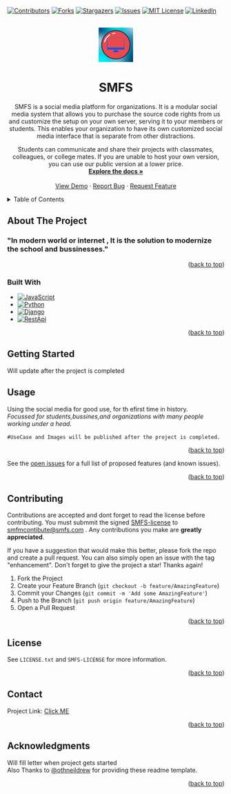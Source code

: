 <a name="readme-top"></a>
[![Contributors][contributors-shield]][contributors-url]
[![Forks][forks-shield]][forks-url]
[![Stargazers][stars-shield]][stars-url]
[![Issues][issues-shield]][issues-url]
[![MIT License][license-shield]][license-url]
[![LinkedIn][linkedin-shield]][linkedin-url]


<br />
<div align="center">
  <a href="https://github.com/leyuskckiran1510/SMFS">
    <img src="ExtensionFireFox/icon.png" alt="Logo" width="80" height="80">
  </a>

  <h1 align="center">SMFS</h1>

  <p align="center">
   SMFS is a social media platform for organizations. It is a modular social media system that allows you to purchase the source code rights from us and customize the setup on your own server, serving it to your members or students. This enables your organization to have its own customized social media interface that is separate from other distractions.

Students can communicate and share their projects with classmates, colleagues, or college mates. If you are unable to host your own version, you can use our public version at a lower price.
    <br />
    <a href="https://github.com/leyuskckiran1510/SMFS"><strong>Explore the docs »</strong></a>
    <br />
    <br />
    <a href="https://youtu.be/unknown">View Demo</a>
    ·
    <a href="https://github.com/leyuskckiran1510/SMFS/issues">Report Bug</a>
    ·
    <a href="https://github.com/leyuskckiran1510/SMFS/issues">Request Feature</a>
  </p>
</div>



<!-- TABLE OF CONTENTS -->
<details>
  <summary>Table of Contents</summary>
  <ol>
    <li>
      <a href="#about-the-project">About The Project</a>
      <ul>
        <li><a href="#built-with">Built With</a></li>
      </ul>
    </li>
    <li><a href="#usage">Usage</a></li>
    <li><a href="#roadmap">Roadmap</a></li>
    <li><a href="#contributing">Contributing</a></li>
    <li><a href="#license">License</a></li>
    <li><a href="#contact">Contact</a></li>
    <li><a href="#acknowledgments">Acknowledgments</a></li>
  </ol>
</details>



<!-- ABOUT THE PROJECT -->
## About The Project

<!--[![Product Name Screen Shot][product-screenshot]](https://github.com/leyuskc/SMFS)-->

### "In modern world or internet , It is the solution to modernize the school and bussinesses."

<p align="right">(<a href="#readme-top">back to top</a>)</p>



### Built With

* [![JavaScript][javascript]][javascriptorg]
* [![Python][python]][pythonorg]
* [![Django][django]][djangoorg]
* [![RestApi][restapi]][restapiorg]



<p align="right">(<a href="#readme-top">back to top</a>)</p>



<!-- GETTING STARTED -->
## Getting Started

Will update after the project is completed
<!-- 
### Prerequisites

You must obviously have a internet-browsers like `chrome`,`firefox`,`brave` ,`opera` etc...
### Installation

_Now the packages installation and file setup part.Follow the step below and you should be goto go._


1. Clone the repo
   ```sh
   git clone https://github.com/leyuskckiran1510/SMFS.git
   cd ./SMFS
   ```
   I assume you are in the code folder after this till to very end.
2. Now Install the Extension To Your Browser.
    <br>a) If You have `Chromium based browsers` like<br> 
    ```
    Google Chrome
    Microsoft Edge
    Brave
    Opera
    Vivaldi
    Epic Privacy Browser
    SRWare Iron
    Blisk
    Comodo Dragon
    Yandex Browser 
    ```
    a.1)Follow these steps
    ```
    Open Up Your Browser.
    Open up any of these link according to your browser name.

            Google Chrome/Brave:    chrome://extensions/
            Microsoft Edge:         edge://extensions/
            Opera:                  opera://extensions/
            Vivaldi:                vivaldi://extensions/
            For any browers:-       about://extensions/

    If you don't see your browser name then paste chrome's url other chromium based browser works with chrome url
    
           
    ```
    a.2) Click on `Load UnPack` or `Import`:<br>
    a.3) Now navigate towards the path of `step 1`<br>
    a.3) Select Folder with name `Extension`.

    <br>b) If You have `fireFox Based Browsers` like<br>
    ```
    Mozilla Firefox
    Waterfox
    Pale Moon
    Basilisk
    Seamonkey
    IceCat
    ```
    <br>b.1) Follow these steps:-
    ```
    Open Up Your Browser.
    Open This Link:-
                about:addons
    ```
    <br>b.2) On left hand side bar select Extension Tab
    <br>b.3) Click On Gear/Setting Icon
    <br>b.4) Select `Load From File` option.
    <br>b.5)Now navigate towards the path of `step 1`
    <br>b.6)Select Folder with name `Extension`.




<p align="right">(<a href="#readme-top">back to top</a>)</p>

 -->

<!-- USAGE EXAMPLES -->
## Usage

Using the social media for good use, for th efirst time in history.<br>
_Focussed for students,bussines,and organizations with many people working under a head._

<!-- _For more examples, please refer to the [Documentation](https://github.com/leyuskckiran1510/SMFS)._

_A Example or simple usecase video may be uploaded to youtube if uploaded then you can click this link [Video](https://youtu.be/xyz)_ -->

```md
#UseCase and Images will be published after the project is completed.
```


<p align="right">(<a href="#readme-top">back to top</a>)</p>


See the [open issues](https://github.com/leyuskckiran1510/SMFS/issues) for a full list of proposed features (and known issues).

<p align="right">(<a href="#readme-top">back to top</a>)</p>



<!-- CONTRIBUTING -->
## Contributing

Contributions are accepted and dont forget to read the license before contributing. You must submmit the signed [SMFS-license](https://github.com/leyuskckiran1510/SMFS/blob/main/SMFS-LICENSE) to [smfmcontibute@smfs.com](mailto:smfmcontibute@smfs.com) . Any contributions you make are **greatly appreciated**.

If you have a suggestion that would make this better, please fork the repo and create a pull request. You can also simply open an issue with the tag "enhancement".
Don't forget to give the project a star! Thanks again!

1. Fork the Project
2. Create your Feature Branch (`git checkout -b feature/AmazingFeature`)
3. Commit your Changes (`git commit -m 'Add some AmazingFeature'`)
4. Push to the Branch (`git push origin feature/AmazingFeature`)
5. Open a Pull Request

<p align="right">(<a href="#readme-top">back to top</a>)</p>



<!-- LICENSE -->
## License
See `LICENSE.txt` and `SMFS-LICENSE` for more information.

<p align="right">(<a href="#readme-top">back to top</a>)</p>



<!-- CONTACT -->
## Contact


Project Link: [Click ME](https://github.com/leyuskckiran1510/SMFS)

<p align="right">(<a href="#readme-top">back to top</a>)</p>



<!-- ACKNOWLEDGMENTS -->
## Acknowledgments

Will fill letter when project gets started<br>
Also Thanks to [@othneildrew](https://github.com/othneildrew/Best-README-Template) for providing these readme template.



<p align="right">(<a href="#readme-top">back to top</a>)</p>




[contributors-shield]: https://img.shields.io/github/contributors/leyuskckiran1510/SMFS.svg?style=for-the-badge
[contributors-url]: https://github.com/leyuskckiran1510/SMFS/graphs/contributors
[forks-shield]: https://img.shields.io/github/forks/leyuskckiran1510/SMFS.svg?style=for-the-badge
[forks-url]: https://github.com/leyuskckiran1510/SMFS/network/members
[stars-shield]: https://img.shields.io/github/stars/leyuskckiran1510/SMFS.svg?style=for-the-badge
[stars-url]: https://github.com/leyuskckiran1510/SMFS/stargazers
[issues-shield]: https://img.shields.io/github/issues/leyuskckiran1510/SMFS.svg?style=for-the-badge
[issues-url]: https://github.com/leyuskckiran1510/SMFS/issues
[license-shield]: https://img.shields.io/github/license/leyuskckiran1510/SMFS.svg?style=for-the-badge
[license-url]: https://github.com/leyuskckiran1510/SMFS/blob/master/LICENSE.txt
[linkedin-shield]: https://img.shields.io/badge/-LinkedIn-black.svg?style=for-the-badge&logo=linkedin&colorB=555
[linkedin-url]: https://linkedin.com/in/leyuskc
[product-screenshot]: images/screenshot.png
[javascript]:https://img.shields.io/badge/javascript-000000?style=for-the-badge&logo=javascript
[javascriptorg]:https://www.javascript.com/
[python]:https://img.shields.io/badge/python-000000?style=for-the-badge&logo=python
[pythonorg]:https://www.python.org/
[django]:https://img.shields.io/badge/django-000000?style=for-the-badge&logo=django
[djangoorg]:https://www.djangoproject.com/
[restapi]:https://img.shields.io/badge/restapi-000000?style=for-the-badge&logo=restapi
[restapiorg]:https://docs.github.com/en/rest?apiVersion=2022-11-28

